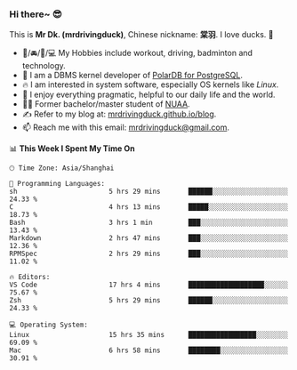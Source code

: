 ### Hi there~ 😎

This is **Mr Dk. (mrdrivingduck)**, Chinese nickname: **棠羽**. I love ducks. 🦆

- 💪/🚘/🏸/💻 My Hobbies include workout, driving, badminton and technology.
- 🍊 I am a DBMS kernel developer of [PolarDB for PostgreSQL](https://github.com/ApsaraDB/PolarDB-for-PostgreSQL).
- 🔥 I am interested in system software, especially OS kernels like *Linux*.
- 🔧 I enjoy everything pragmatic, helpful to our daily life and the world.
- 👨‍🎓 Former bachelor/master student of [NUAA](https://en.wikipedia.org/wiki/Nanjing_University_of_Aeronautics_and_Astronautics).
- ✍ Refer to my blog at: [mrdrivingduck.github.io/blog](https://mrdrivingduck.github.io/blog/).
- 📫 Reach me with this email: [mrdrivingduck@gmail.com](mailto:mrdrivingduck@gmail.com).

<!--START_SECTION:waka-->
📊 **This Week I Spent My Time On** 

```text
🕑︎ Time Zone: Asia/Shanghai

💬 Programming Languages: 
sh                       5 hrs 29 mins       ██████░░░░░░░░░░░░░░░░░░░   24.33 % 
C                        4 hrs 13 mins       █████░░░░░░░░░░░░░░░░░░░░   18.73 % 
Bash                     3 hrs 1 min         ███░░░░░░░░░░░░░░░░░░░░░░   13.43 % 
Markdown                 2 hrs 47 mins       ███░░░░░░░░░░░░░░░░░░░░░░   12.36 % 
RPMSpec                  2 hrs 29 mins       ███░░░░░░░░░░░░░░░░░░░░░░   11.02 % 

🔥 Editors: 
VS Code                  17 hrs 4 mins       ███████████████████░░░░░░   75.67 % 
Zsh                      5 hrs 29 mins       ██████░░░░░░░░░░░░░░░░░░░   24.33 % 

💻 Operating System: 
Linux                    15 hrs 35 mins      █████████████████░░░░░░░░   69.09 % 
Mac                      6 hrs 58 mins       ████████░░░░░░░░░░░░░░░░░   30.91 % 
```


<!--END_SECTION:waka-->

<!-- ![Mr Dk.'s GitHub Stats](https://github-readme-stats.vercel.app/api?username=mrdrivingduck&count_private&show_icons=true&theme=buefy) -->

<!-- ![Most Used Languages](https://github-readme-stats.vercel.app/api/top-langs/?username=mrdrivingduck&exclude_repo=mips32-CPU,snort-tcp-socket&theme=buefy&layout=compact&langs_count=10) -->


<!--
**mrdrivingduck/mrdrivingduck** is a ✨ _special_ ✨ repository because its `README.md` (this file) appears on your GitHub profile.

Here are some ideas to get you started:

- 🔭 I’m currently working on ...
- 🌱 I’m currently learning ...
- 👯 I’m looking to collaborate on ...
- 🤔 I’m looking for help with ...
- 💬 Ask me about ...
- 📫 How to reach me: ...
- 😄 Pronouns: ...
- ⚡ Fun fact: ...
-->
